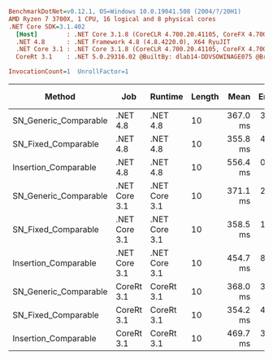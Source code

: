 ``` ini

BenchmarkDotNet=v0.12.1, OS=Windows 10.0.19041.508 (2004/?/20H1)
AMD Ryzen 7 3700X, 1 CPU, 16 logical and 8 physical cores
.NET Core SDK=3.1.402
  [Host]        : .NET Core 3.1.8 (CoreCLR 4.700.20.41105, CoreFX 4.700.20.41903), X64 RyuJIT
  .NET 4.8      : .NET Framework 4.8 (4.8.4220.0), X64 RyuJIT
  .NET Core 3.1 : .NET Core 3.1.8 (CoreCLR 4.700.20.41105, CoreFX 4.700.20.41903), X64 RyuJIT
  CoreRt 3.1    : .NET 5.0.29316.02 @BuiltBy: dlab14-DDVSOWINAGE075 @Branch: master @Commit: 40be8b7e2598b2ccb827fd90cd30c0e2d4496941, X64 AOT

InvocationCount=1  UnrollFactor=1  

```
|                Method |           Job |       Runtime | Length |     Mean |   Error |  StdDev | Gen 0 | Gen 1 | Gen 2 | Allocated |
|---------------------- |-------------- |-------------- |------- |---------:|--------:|--------:|------:|------:|------:|----------:|
| SN_Generic_Comparable |      .NET 4.8 |      .NET 4.8 |     10 | 367.0 ms | 3.51 ms | 3.29 ms |     - |     - |     - |         - |
|   SN_Fixed_Comparable |      .NET 4.8 |      .NET 4.8 |     10 | 355.8 ms | 4.86 ms | 4.06 ms |     - |     - |     - |         - |
|  Insertion_Comparable |      .NET 4.8 |      .NET 4.8 |     10 | 556.4 ms | 0.66 ms | 0.59 ms |     - |     - |     - |         - |
| SN_Generic_Comparable | .NET Core 3.1 | .NET Core 3.1 |     10 | 371.1 ms | 2.59 ms | 2.42 ms |     - |     - |     - |         - |
|   SN_Fixed_Comparable | .NET Core 3.1 | .NET Core 3.1 |     10 | 358.5 ms | 1.86 ms | 1.56 ms |     - |     - |     - |         - |
|  Insertion_Comparable | .NET Core 3.1 | .NET Core 3.1 |     10 | 454.7 ms | 8.67 ms | 8.52 ms |     - |     - |     - |    1472 B |
| SN_Generic_Comparable |    CoreRt 3.1 |    CoreRt 3.1 |     10 | 368.0 ms | 3.49 ms | 3.09 ms |     - |     - |     - |         - |
|   SN_Fixed_Comparable |    CoreRt 3.1 |    CoreRt 3.1 |     10 | 354.2 ms | 4.33 ms | 3.84 ms |     - |     - |     - |         - |
|  Insertion_Comparable |    CoreRt 3.1 |    CoreRt 3.1 |     10 | 469.7 ms | 3.89 ms | 3.63 ms |     - |     - |     - |         - |
